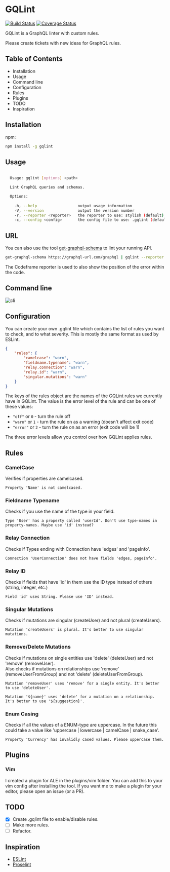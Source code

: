 # GQLint
[![Build Status](https://travis-ci.org/happylinks/gqlint.svg?branch=master)](https://travis-ci.org/happylinks/gqlint) [![Coverage Status](https://coveralls.io/repos/github/happylinks/gqlint/badge.svg?branch=master)](https://coveralls.io/github/happylinks/gqlint?branch=master)

GQLint is a GraphQL linter with custom rules.

Please create tickets with new ideas for GraphQL rules.

## Table of Contents
- Installation
- Usage
- Command line
- Configuration
- Rules
- Plugins
- TODO
- Inspiration

## Installation
npm:
```sh
npm install -g gqlint
```

## Usage

```sh

  Usage: gqlint [options] <path>

  Lint GraphQL queries and schemas.

  Options:
    
    -h, --help                  output usage information
    -V, --version               output the version number
    -r, --reporter <reporter>   the reporter to use: stylish (default), compact, json
    -c, --config <config>       the config file to use: .gqlint (default)

```

## URL
You can also use the tool [get-graphql-schema](https://github.com/graphcool/get-graphql-schema) to lint your running API.
```sh
get-graphql-schema https://graphql-url.com/graphql | gqlint --reporter codeframe
```

The Codeframe reporter is used to also show the position of the error within the code.

## Command line
![cli](https://raw.githubusercontent.com/happylinks/gqlint/master/cli.png)

## Configuration

You can create your own .gqlint file which contains the list of rules you want to check, and to what severity.
This is mostly the same format as used by ESLint.

```json
{
    "rules": {
        "camelcase": "warn",
        "fieldname.typename": "warn",
        "relay.connection": "warn", 
        "relay.id": "warn", 
        "singular.mutations": "warn"
    }
}
```

The keys of the rules object are the names of the GQLint rules we currently have in GQLint. The value is the error level of the rule and can be one of these values:

* `"off"` or `0` - turn the rule off
* `"warn"` or `1` - turn the rule on as a warning (doesn't affect exit code)
* `"error"` or `2` - turn the rule on as an error (exit code will be 1)

The three error levels allow you control over how GQLint applies rules.

## Rules

### CamelCase
Verifies if properties are camelcased.

`Property 'Name' is not camelcased.`

### Fieldname Typename
Checks if you use the name of the type in your field.

`Type 'User' has a property called 'userId'. Don't use type-names in property-names. Maybe use 'id' instead?`

### Relay Connection
Checks if Types ending with Connection have 'edges' and 'pageInfo'.

`Connection 'UserConnection' does not have fields 'edges, pageInfo'.`

### Relay ID
Checks if fields that have 'id' in them use the ID type instead of others (string, integer, etc.)

`Field 'id' uses String. Please use 'ID' instead.`

### Singular Mutations
Checks if mutations are singular (createUser) and not plural (createUsers).

`Mutation 'createUsers' is plural. It's better to use singular mutations.`

### Remove/Delete Mutations
Checks if mutations on single entities use 'delete' (deleteUser) and not 'remove' (removeUser).  
Also checks if mutations on relationships use 'remove' (removeUserFromGroup) and not 'delete' (deleteUserFromGroup).

`Mutation 'removeUser' uses 'remove' for a single entity. It's better to use 'deleteUser'.` 

`Mutation '${name}' uses 'delete' for a mutation on a relationship. It's better to use '${suggestion}'.`

### Enum Casing
Checks if all the values of a ENUM-type are uppercase. In the future this could take a value like 'uppercase | lowercase | camelCase | snake_case'.  

`Property 'Currency' has invalidly cased values. Please uppercase them.`

## Plugins

### Vim
I created a plugin for ALE in the plugins/vim folder. You can add this to your vim config after installing the tool.
If you want me to make a plugin for your editor, please open an issue (or a PR).

## TODO
- [x] Create .gqlint file to enable/disable rules.
- [ ] Make more rules.
- [ ] Refactor.

## Inspiration
- [ESLint](https://github.com/eslint/eslint)
- [Proselint](https://github.com/amperser/proselint/)

